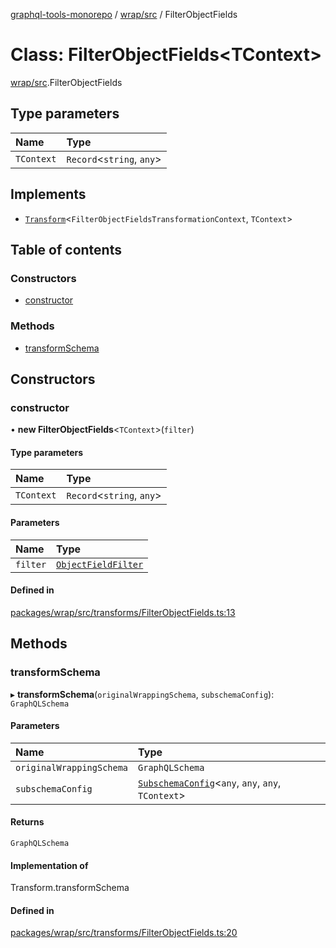 [graphql-tools-monorepo](../README) / [wrap/src](../modules/wrap_src) / FilterObjectFields

# Class: FilterObjectFields<TContext\>

[wrap/src](../modules/wrap_src).FilterObjectFields

## Type parameters

| Name       | Type                       |
| :--------- | :------------------------- |
| `TContext` | `Record`\<`string`, `any`> |

## Implements

- [`Transform`](/docs/api/interfaces/delegate_src.Transform)\<`FilterObjectFieldsTransformationContext`,
  `TContext`>

## Table of contents

### Constructors

- [constructor](wrap_src.FilterObjectFields#constructor)

### Methods

- [transformSchema](wrap_src.FilterObjectFields#transformschema)

## Constructors

### constructor

• **new FilterObjectFields**<`TContext`\>(`filter`)

#### Type parameters

| Name       | Type                       |
| :--------- | :------------------------- |
| `TContext` | `Record`\<`string`, `any`> |

#### Parameters

| Name     | Type                                                          |
| :------- | :------------------------------------------------------------ |
| `filter` | [`ObjectFieldFilter`](../modules/utils_src#objectfieldfilter) |

#### Defined in

[packages/wrap/src/transforms/FilterObjectFields.ts:13](https://github.com/ardatan/graphql-tools/blob/master/packages/wrap/src/transforms/FilterObjectFields.ts#L13)

## Methods

### transformSchema

▸ **transformSchema**(`originalWrappingSchema`, `subschemaConfig`): `GraphQLSchema`

#### Parameters

| Name                     | Type                                                                                                     |
| :----------------------- | :------------------------------------------------------------------------------------------------------- |
| `originalWrappingSchema` | `GraphQLSchema`                                                                                          |
| `subschemaConfig`        | [`SubschemaConfig`](/docs/api/interfaces/delegate_src.SubschemaConfig)\<`any`, `any`, `any`, `TContext`> |

#### Returns

`GraphQLSchema`

#### Implementation of

Transform.transformSchema

#### Defined in

[packages/wrap/src/transforms/FilterObjectFields.ts:20](https://github.com/ardatan/graphql-tools/blob/master/packages/wrap/src/transforms/FilterObjectFields.ts#L20)
